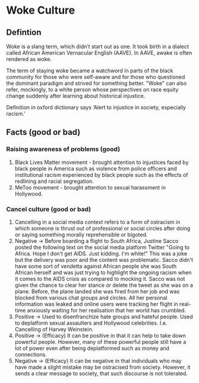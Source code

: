 # Woke Culture

## Defintion

Woke is a slang term, which didn’t start out as one. It took birth in a dialect called African American Vernacular English (AAVE). In AAVE, awake is often rendered as woke.

The term of staying woke became a watchword in parts of the black community for those who were self-aware and for those who questioned the dominant paradigm and strived for something better. "Woke" can also refer, mockingly, to a white person whose perspectives on race equity change suddenly after learning about historical injustice.

Definition in oxford dictionary says ‘Alert to injustice in society, especially racism.’

## Facts (good or bad)

### Raising awareness of problems (good)
1. Black Lives Matter movement - brought attention to injustices faced by black people in America such as violence from police officers and institutional racism experienced by black people such as the effects of redlining and racial segregation.
2. MeToo movement - brought attention to sexual harassment in Hollywood.

### Cancel culture (good or bad)
1.  Cancelling in a social media context refers to a form of ostracism in which someone is thrust out of professional or social circles after doing or saying something morally reprehensible or bigoted.
2. Negative -> Before boarding a flight to South Africa, Justine Sacco posted the following text on the social media platform Twitter "Going to Africa. Hope I don't get AIDS. Just kidding. I'm white!" This was a joke but the delivery was poor and the content was problematic. Sacco didn't have some sort of vendetta against African people she was South African herself and was just trying to highlight the ongoing racism when it comes to the AIDS crisis as compared to mocking it. Sacco was not given the chance to clear her stance or delete the tweet as she was on a plane. Before, the plane landed she was fired from her job and was blocked from various chat groups and circles. All her personal information was leaked and online users were tracking her flight in real-time anxiously waiting for her realisation that her world has crumbled.
3. Positive -> Used to disenfranchize hate groups and hateful people. Used to deplatform sexual assaulters and Hollywood celebrities. I.e. Cancelling of Harvey Weinstein.
4. Positive -> (Efficacy) It can be positive in that it can help to take down powerful people. However, many of these powerful people still have a lot of power even after being deplatformed such as money and connections.
5. Negative -> (Efficacy) It can be negative in that individuals who may have made a slight mistake may be ostracised from society. However, it sends a clear message to society, that such discourse is not tolerated.
